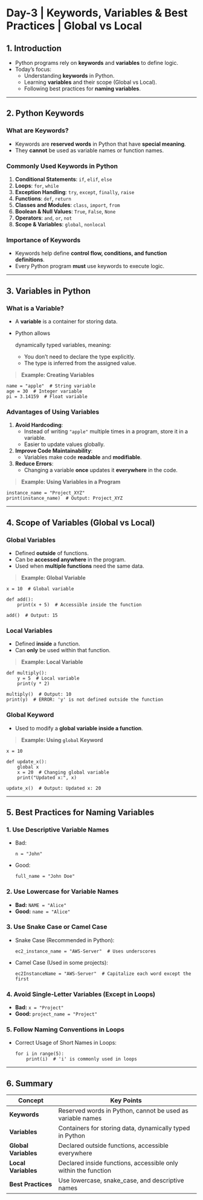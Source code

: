 # Day-3 | Keywords, Variables & Best Practices | Global vs Local


## **1. Introduction**

- Python programs rely on **keywords** and **variables** to define logic.
- Today’s focus:
  - Understanding **keywords** in Python.
  - Learning **variables** and their scope (Global vs Local).
  - Following best practices for **naming variables**.

------

## **2. Python Keywords**

### **What are Keywords?**

- Keywords are **reserved words** in Python that have **special meaning**.
- They **cannot** be used as variable names or function names.

### **Commonly Used Keywords in Python**

1. **Conditional Statements**: `if`, `elif`, `else`
2. **Loops**: `for`, `while`
3. **Exception Handling**: `try`, `except`, `finally`, `raise`
4. **Functions**: `def`, `return`
5. **Classes and Modules**: `class`, `import`, `from`
6. **Boolean & Null Values**: `True`, `False`, `None`
7. **Operators**: `and`, `or`, `not`
8. **Scope & Variables**: `global`, `nonlocal`

### **Importance of Keywords**

- Keywords help define **control flow, conditions, and function definitions**.
- Every Python program **must** use keywords to execute logic.

------

## **3. Variables in Python**

### **What is a Variable?**

- A **variable** is a container for storing data.

- Python allows 

  dynamically typed variables, meaning:
  - You don’t need to declare the type explicitly.
  - The type is inferred from the assigned value.

> **Example: Creating Variables**

```
name = "apple"  # String variable
age = 30  # Integer variable
pi = 3.14159  # Float variable
```

### **Advantages of Using Variables**

1. **Avoid Hardcoding**:
   - Instead of writing `"apple"` multiple times in a program, store it in a variable.
   - Easier to update values globally.
2. **Improve Code Maintainability**:
   - Variables make code **readable** and **modifiable**.
3. **Reduce Errors**:
   - Changing a variable **once** updates it **everywhere** in the code.

> **Example: Using Variables in a Program**

```
instance_name = "Project_XYZ"
print(instance_name)  # Output: Project_XYZ
```

------

## **4. Scope of Variables (Global vs Local)**

### **Global Variables**

- Defined **outside** of functions.
- Can be **accessed anywhere** in the program.
- Used when **multiple functions** need the same data.

> **Example: Global Variable**

```
x = 10  # Global variable

def add():
    print(x + 5)  # Accessible inside the function

add()  # Output: 15
```

### **Local Variables**

- Defined **inside** a function.
- Can **only** be used within that function.

> **Example: Local Variable**

```
def multiply():
    y = 5  # Local variable
    print(y * 2)

multiply()  # Output: 10
print(y)  # ERROR: 'y' is not defined outside the function
```

### **Global Keyword**

- Used to modify a **global variable inside a function**.

> **Example: Using `global` Keyword**

```
x = 10

def update_x():
    global x
    x = 20  # Changing global variable
    print("Updated x:", x)

update_x()  # Output: Updated x: 20
```

------

## **5. Best Practices for Naming Variables**

### **1. Use Descriptive Variable Names**

- Bad:

  ```
  n = "John"
  ```

- Good:

  ```
  full_name = "John Doe"
  ```

### **2. Use Lowercase for Variable Names**

- **Bad:** `NAME = "Alice"`
- **Good:** `name = "Alice"`

### **3. Use Snake Case or Camel Case**

- Snake Case (Recommended in Python):

  ```
  ec2_instance_name = "AWS-Server"  # Uses underscores
  ```

- Camel Case (Used in some projects):

  ```
  ec2InstanceName = "AWS-Server"  # Capitalize each word except the first
  ```

### **4. Avoid Single-Letter Variables (Except in Loops)**

- **Bad:** `x = "Project"`
- **Good:** `project_name = "Project"`

### **5. Follow Naming Conventions in Loops**

- Correct Usage of Short Names in Loops:

  ```
  for i in range(5):
      print(i)  # 'i' is commonly used in loops
  ```

------

## **6. Summary**

| Concept              | Key Points                                                   |
| -------------------- | ------------------------------------------------------------ |
| **Keywords**         | Reserved words in Python, cannot be used as variable names   |
| **Variables**        | Containers for storing data, dynamically typed in Python     |
| **Global Variables** | Declared outside functions, accessible everywhere            |
| **Local Variables**  | Declared inside functions, accessible only within the function |
| **Best Practices**   | Use lowercase, snake_case, and descriptive names             |